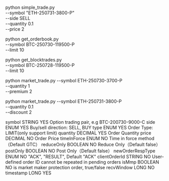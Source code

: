 <!-- 示例终端命令 -->
python simple_trade.py \
  --symbol "ETH-250731-3800-P" \
  --side SELL \
  --quantity 0.1 \
  --price 2

python get_orderbook.py \
  --symbol BTC-250730-119500-P \
  --limit 10

python get_blocktrades.py \
--symbol BTC-250728-119500-P \
--limit 10

python market_trade.py --symbol ETH-250730-3700-P \
--quantity 1 \
--premium 2

python market_trade.py --symbol ETH-250731-3800-P \
--quantity 0.1 \
--discount 2

<!-- 参数合集 -->
symbol	STRING	YES	Option trading pair, e.g BTC-200730-9000-C
side	ENUM	YES	Buy/sell direction: SELL, BUY
type	ENUM	YES	Order Type: LIMIT(only support limit)
quantity	DECIMAL	YES	Order Quantity
price	DECIMAL	NO	Order Price
timeInForce	ENUM	NO	Time in force method（Default GTC）
reduceOnly	BOOLEAN	NO	Reduce Only（Default false）
postOnly	BOOLEAN	NO	Post Only（Default false）
newOrderRespType	ENUM	NO	"ACK", "RESULT", Default "ACK"
clientOrderId	STRING	NO	User-defined order ID cannot be repeated in pending orders
isMmp	BOOLEAN	NO	is market maker protection order, true/false
recvWindow	LONG	NO	
timestamp	LONG	YES